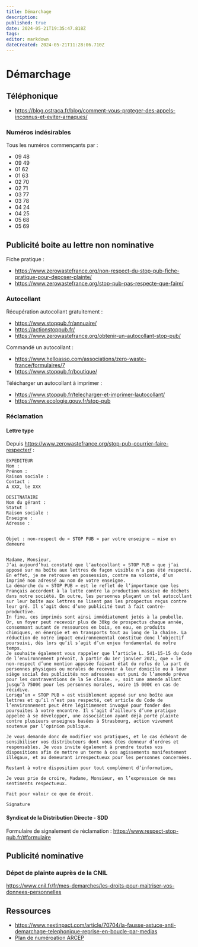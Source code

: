 ```yaml
---
title: Démarchage
description: 
published: true
date: 2024-05-21T19:35:47.818Z
tags: 
editor: markdown
dateCreated: 2024-05-21T11:28:06.710Z
---
```


# Démarchage

## Téléphonique

- <https://blog.ostraca.fr/blog/comment-vous-proteger-des-appels-inconnus-et-eviter-arnaques/>

### Numéros indésirables

Tous les numéros commençants par :

- 09 48
- 09 49
- 01 62
- 01 63
- 02 70
- 02 71
- 03 77
- 03 78
- 04 24
- 04 25
- 05 68
- 05 69

## Publicité boite au lettre non nominative

Fiche pratique :

- <https://www.zerowastefrance.org/non-respect-du-stop-pub-fiche-pratique-pour-deposer-plainte/>
- <https://www.zerowastefrance.org/stop-pub-pas-respecte-que-faire/>

### Autocollant

Récupération autocollant gratuitement :

- <https://www.stoppub.fr/annuaire/>
- <https://actionstoppub.fr/>
- <https://www.zerowastefrance.org/obtenir-un-autocollant-stop-pub/>

Commandé un autocollant :

- <https://www.helloasso.com/associations/zero-waste-france/formulaires/7>
- <https://www.stoppub.fr/boutique/>

Télécharger un autocollant à imprimer :

- <https://www.stoppub.fr/telecharger-et-imprimer-lautocollant/>
- <https://www.ecologie.gouv.fr/stop-pub>

### Réclamation

#### Lettre type

Depuis <https://www.zerowastefrance.org/stop-pub-courrier-faire-respecter/> :

```
EXPEDITEUR
Nom :
Prénom :
Raison sociale :
Contact : 
A XXX, le XXX

DESITNATAIRE 
Nom du gérant : 
Statut :
Raison sociale :
Enseigne :
Adresse :


Objet : non-respect du « STOP PUB » par votre enseigne – mise en demeure 


Madame, Monsieur,
J’ai aujourd’hui constaté que l’autocollant « STOP PUB » que j’ai apposé sur ma boîte aux lettres de façon visible n’a pas été respecté. En effet, je me retrouve en possession, contre ma volonté, d’un imprimé non adressé au nom de votre enseigne. 
La démarche du « STOP PUB » est le reflet de l’importance que les Français accordent à la lutte contre la production massive de déchets dans notre société. En outre, les personnes plaçant un tel autocollant sur leur boîte aux lettres ne lisent pas les prospectus reçus contre leur gré. Il s’agit donc d’une publicité tout à fait contre-productive. 
In fine, ces imprimés sont ainsi immédiatement jetés à la poubelle. Or, un foyer peut recevoir plus de 30kg de prospectus chaque année, consommant autant de ressources en bois, en eau, en produits chimiques, en énergie et en transports tout au long de la chaîne. La réduction de notre impact environnemental constitue donc l’objectif poursuivi, dès lors qu’il s’agit d’un enjeu fondamental de notre temps.
Je souhaite également vous rappeler que l’article L. 541-15-15 du Code de l’environnement prévoit, à partir du 1er janvier 2021, que « le non-respect d’une mention apposée faisant état du refus de la part de personnes physiques ou morales de recevoir à leur domicile ou à leur siège social des publicités non adressées est puni de l’amende prévue pour les contraventions de la 5e classe. », soit une amende allant jusqu’à 7500€ pour les personnes morales, voire 15 000€ en cas de récidive. 
Lorsqu’un « STOP PUB » est visiblement apposé sur une boîte aux lettres et qu’il n’est pas respecté, cet article du Code de l’environnement peut être légitimement invoqué pour fonder des poursuites à votre encontre. Il s’agit d’ailleurs d’une pratique appelée à se développer, une association ayant déjà porté plainte contre plusieurs enseignes basées à Strasbourg, action vivement soutenue par l’opinion publique.

Je vous demande donc de modifier vos pratiques, et le cas échéant de sensibiliser vos distributeurs dont vous êtes donneur d’ordres et responsables. Je vous invite également à prendre toutes vos dispositions afin de mettre un terme à ces agissements manifestement illégaux, et au demeurant irrespectueux pour les personnes concernées.

Restant à votre disposition pour tout complément d’information,

Je vous prie de croire, Madame, Monsieur, en l’expression de mes sentiments respectueux.

Fait pour valoir ce que de droit.

Signature 
```

#### Syndicat de la Distribution Directe - SDD

Formulaire de signalement de réclamation : <https://www.respect-stop-pub.fr/#formulaire>

## Publicité nominative

### Dépot de plainte auprès de la CNIL

<https://www.cnil.fr/fr/mes-demarches/les-droits-pour-maitriser-vos-donnees-personnelles>

## Ressources

- <https://www.nextinpact.com/article/70704/la-fausse-astuce-anti-demarchage-telephonique-reprise-en-boucle-par-medias>
- [Plan de numéroation ARCEP](https://www.arcep.fr/actualites/actualites-et-communiques/detail/n/plan-de-numerotation-050922.html)